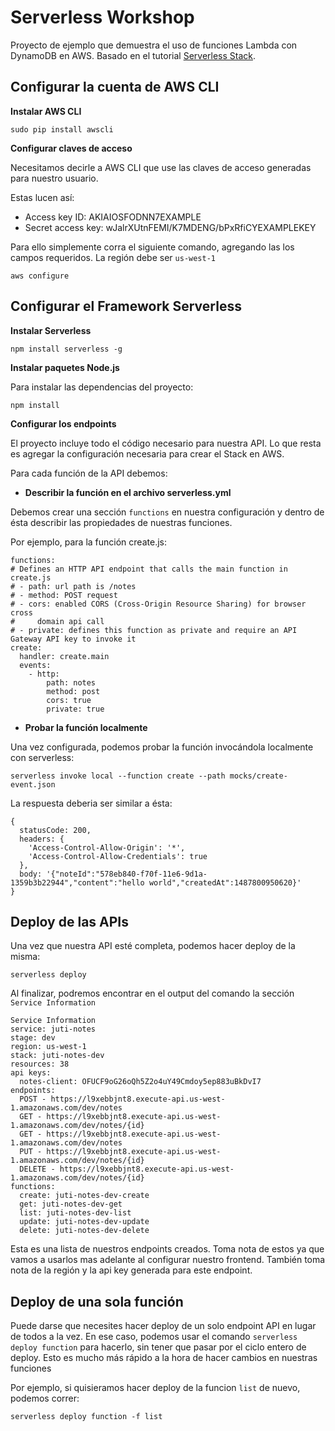 # Serverless Workshop

Proyecto de ejemplo que demuestra el uso de funciones Lambda con DynamoDB en AWS. Basado en el tutorial [Serverless Stack](http://serverless-stack.com).

## Configurar la cuenta de AWS CLI

**Instalar AWS CLI**

`sudo pip install awscli`

**Configurar claves de acceso**

  Necesitamos decirle a AWS CLI que use las claves de acceso generadas para nuestro usuario.

  Estas lucen así:
  - Access key ID: AKIAIOSFODNN7EXAMPLE
  - Secret access key: wJalrXUtnFEMI/K7MDENG/bPxRfiCYEXAMPLEKEY

  Para ello simplemente corra el siguiente comando, agregando las los campos requeridos. La región debe ser `us-west-1`
  
  `aws configure`

## Configurar el Framework Serverless

  **Instalar Serverless**

  `npm install serverless -g`

  **Instalar paquetes Node.js**

  Para instalar las dependencias del proyecto:

  `npm install`

  **Configurar los endpoints**

  El proyecto incluye todo el código necesario para nuestra API. Lo que resta es agregar la configuración necesaria para crear el Stack en AWS.

  Para cada función de la API debemos:

  - **Describir la función en el archivo serverless.yml**

  Debemos crear una sección `functions` en nuestra configuración y dentro de ésta describir las propiedades de nuestras funciones.

  Por ejemplo, para la función create.js:

  ```
  functions:
  # Defines an HTTP API endpoint that calls the main function in create.js
  # - path: url path is /notes
  # - method: POST request
  # - cors: enabled CORS (Cross-Origin Resource Sharing) for browser cross
  #     domain api call
  # - private: defines this function as private and require an API Gateway API key to invoke it
  create:
    handler: create.main
    events:
      - http:
          path: notes
          method: post
          cors: true
          private: true
  ```

  - **Probar la función localmente**

  Una vez configurada, podemos probar la función invocándola localmente con serverless:

  `serverless invoke local --function create --path mocks/create-event.json`

  La respuesta deberia ser similar a ésta:

  ```
  {
    statusCode: 200,
    headers: {
      'Access-Control-Allow-Origin': '*',
      'Access-Control-Allow-Credentials': true
    },
    body: '{"noteId":"578eb840-f70f-11e6-9d1a-1359b3b22944","content":"hello world","createdAt":1487800950620}'
  }
  ```

## Deploy de las APIs

Una vez que nuestra API esté completa, podemos hacer deploy de la misma:

`serverless deploy`

Al finalizar, podremos encontrar en el output del comando la sección `Service Information`

```
Service Information
service: juti-notes
stage: dev
region: us-west-1
stack: juti-notes-dev
resources: 38
api keys:
  notes-client: OFUCF9oG26oQh5Z2o4uY49Cmdoy5ep883uBkDvI7
endpoints:
  POST - https://l9xebbjnt8.execute-api.us-west-1.amazonaws.com/dev/notes
  GET - https://l9xebbjnt8.execute-api.us-west-1.amazonaws.com/dev/notes/{id}
  GET - https://l9xebbjnt8.execute-api.us-west-1.amazonaws.com/dev/notes
  PUT - https://l9xebbjnt8.execute-api.us-west-1.amazonaws.com/dev/notes/{id}
  DELETE - https://l9xebbjnt8.execute-api.us-west-1.amazonaws.com/dev/notes/{id}
functions:
  create: juti-notes-dev-create
  get: juti-notes-dev-get
  list: juti-notes-dev-list
  update: juti-notes-dev-update
  delete: juti-notes-dev-delete
```

Esta es una lista de nuestros endpoints creados. Toma nota de estos ya que vamos a usarlos mas adelante al configurar nuestro frontend.
También toma nota de la región y la api key generada para este endpoint.

## Deploy de una sola función

Puede darse que necesites hacer deploy de un solo endpoint API en lugar de todos a la vez.
En ese caso, podemos usar el comando `serverless deploy function` para hacerlo, sin tener que pasar por el ciclo entero de deploy. Esto es mucho más rápido a la hora de hacer cambios en nuestras funciones

Por ejemplo, si quisieramos hacer deploy de la funcion `list` de nuevo, podemos correr:

`serverless deploy function -f list`
